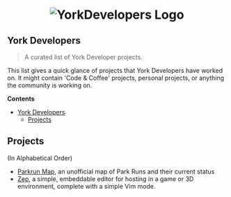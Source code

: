 <h1 align="center"> <img src="https://www.yorkdevelopers.org/img/york-dot-developers-small.png" alt="YorkDevelopers Logo"> </h1>

## York Developers 

> A curated list of York Developer projects.

This list gives a quick glance of projects that York Developers have worked on.  It might contain 'Code & Coffee' projects, personal projects, or anything the community is working on.

**Contents**

- [York Developers](#york-developers)
    * [Projects](#projects)

## Projects

(In Alphabetical Order)

* [Parkrun Map](https://parkrun-map.com/), an unofficial map of Park Runs and their current status
* [Zep](https://github.com/cmaughan/zep), a simple, embeddable editor for hosting in a game or 3D environment, complete with a simple Vim mode.

